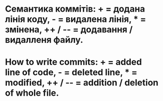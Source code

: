 # Семантика коммітів: + = додана лінія коду, - = видалена лінія, * = змінена, ++ / -- = додавання / видалленя файлу.

# How to write commits: + = added line of code, - = deleted line, * = modified, ++ / -- = addition / deletion of whole file.